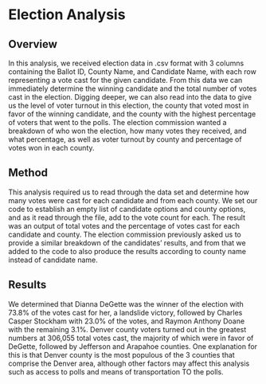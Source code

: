 # Election Analysis
## Overview
In this analysis, we received election data in .csv format with 3 columns containing the Ballot ID, County Name, and Candidate Name, with each row representing a vote cast for the given candidate. From this data we can immediately determine the winning candidate and the total number of votes cast in the election. Digging deeper, we can also read into the data to give us the level of voter turnout in this election,  the county that voted most in favor of the winning candidate, and the county with the highest percentage of voters that went to the polls. The election commission wanted a breakdown of who won the election, how many votes they received, and what percentage, as well as voter turnout by county and percentage of votes won in each county. 

## Method
This analysis required us to read through the data set and determine how many votes were cast for each candidate and from each county. We set our code to establish an empty list of candidate options and county options, and as it read through the file, add to the vote count for each. The result was an output of total votes and the percentage of votes cast for each candidate and county. The election commission previously asked us to provide a similar breakdown of the candidates’ results, and from that we added to the code to also produce the results according to county name instead of candidate name. 

## Results
We determined that Dianna DeGette was the winner of the election with 73.8% of the votes cast for her, a landslide victory, followed by Charles Casper Stockham with 23.0% of the votes, and Raymon Anthony Doane with the remaining 3.1%. 
Denver county voters turned out in the greatest numbers at 306,055 total votes cast, the majority of which were in favor of DeGette, followed by Jefferson and Arapahoe counties. One explanation for this is that Denver county is the most populous of the 3 counties that comprise the Denver area, although other factors may affect this analysis such as access to polls and means of transportation TO the polls. 
